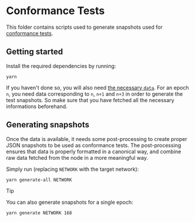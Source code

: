 # Conformance Tests

This folder contains scripts used to generate snapshots used for [conformance tests](../crates/amaru/tests/snapshots).

## Getting started

Install the required dependencies by running:

```console
yarn
```

If you haven't done so, you will also need [the necessary `data`](../data). For an epoch `n`, you need data corresponding to `n`, `n+1` and `n+3` in order to generate the test snapshots. So make sure that you have fetched all the necessary informations beforehand.

## Generating snapshots

Once the data is available, it needs some post-processing to create proper JSON snapshots to be used as conformance tests. The post-processing ensures that data is properly formatted in a canonical way, and combine raw data fetched from the node in a more meaningful way.

Simply run (replacing `NETWORK` with the target network):

```console
yarn generate-all NETWORK
```

> [!TIP]
>
> You can also generate snapshots for a single epoch:
>
> ```console
> yarn generate NETWORK 168
> ```

